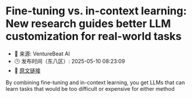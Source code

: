 # Fine-tuning vs. in-context learning: New research guides better LLM customization for real-world tasks
- 📅 来源: VentureBeat AI
- 🕒 发布时间（东八区）: 2025-05-10 08:23:09
- 🔗 [原文链接](https://venturebeat.com/ai/fine-tuning-vs-in-context-learning-new-research-guides-better-llm-customization-for-real-world-tasks/)

By combining fine-tuning and in-context learning, you get LLMs that can learn tasks that would be too difficult or expensive for either method